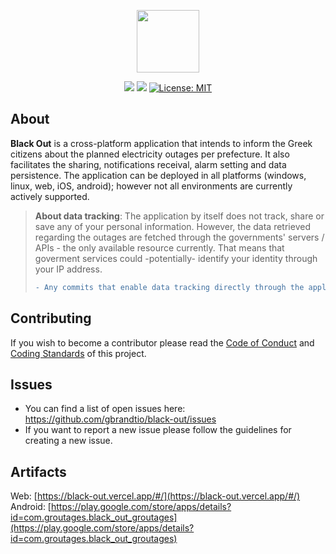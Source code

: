 <p align="center">
  <img src="https://user-images.githubusercontent.com/72696535/226208028-4497fc25-555f-40be-b332-748607ca8c69.png" width="100"/>
</p>
<p align="center">
<img src="https://github.com/gbrandtio/black-out/actions/workflows/build.yml/badge.svg"/>
<img src="https://github.com/gbrandtio/black-out/actions/workflows/test.yml/badge.svg"/>
<a href="https://opensource.org/licenses/MIT"><img src="https://img.shields.io/badge/license-MIT-purple.svg" alt="License: MIT"></a>
</p>

## About
**Black Out** is a cross-platform application that intends to inform the Greek citizens about the planned electricity outages per prefecture. It also facilitates the sharing, notifications receival, alarm setting and data persistence. The application can be deployed in all platforms (windows, linux, web, iOS, android); however not all environments are currently actively supported.

> **About data tracking**: The application by itself does not track, share or save any of your personal information. However, the data retrieved regarding the outages are fetched through the governments' servers / APIs - the only available resource currently. That means that goverment services could -potentially- identify your identity through your IP address. 
> ```diff 
> - Any commits that enable data tracking directly through the application will be rejected. 
> ```

## Contributing
If you wish to become a contributor please read the [Code of Conduct](https://github.com/gbrandtio/black-out/blob/main/CODE_OF_CONDUCT.md) and [Coding Standards](https://github.com/gbrandtio/black-out/blob/main/CODING_STANDARDS.md) of this project.

## Issues
- You can find a list of open issues here: https://github.com/gbrandtio/black-out/issues
- If you want to report a new issue please follow the guidelines for creating a new issue.

## Artifacts
Web: [https://black-out.vercel.app/#/](https://black-out.vercel.app/#/)
Android: [https://play.google.com/store/apps/details?id=com.groutages.black_out_groutages](https://play.google.com/store/apps/details?id=com.groutages.black_out_groutages)